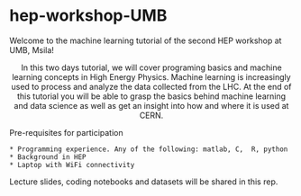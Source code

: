 # hep-workshop-UMB


Welcome to the machine learning tutorial of the second HEP workshop at UMB, Msila!

<center>In this two days tutorial, we will cover programing basics and machine learning concepts in High Energy Physics. 
   Machine learning is increasingly used to process and analyze the data collected from the LHC. At the end of this tutorial you will be able to grasp the basics behind machine learning and data science as well as get an insight into how and where it is used at CERN.</center>

Pre-requisites for participation

    * Programming experience. Any of the following: matlab, C,  R, python
    * Background in HEP
    * Laptop with WiFi connectivity
    

Lecture slides, coding notebooks and datasets will be shared in this rep. 
